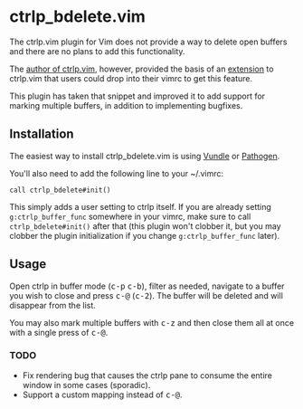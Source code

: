 # ctrlp_bdelete.vim

The ctrlp.vim plugin for Vim does not provide a way to delete open buffers and
there are no plans to add this functionality.

The [author of ctrlp.vim](https://github.com/kien), however, provided the basis
of an [extension](https://github.com/kien/ctrlp.vim/issues/280) to ctrlp.vim
that users could drop into their vimrc to get this feature.

This plugin has taken that snippet and improved it to add support for marking
multiple buffers, in addition to implementing bugfixes.

## Installation

The easiest way to install ctrlp_bdelete.vim is using
[Vundle](https://github.com/gmarik/Vundle.vim) or
[Pathogen](https://github.com/tpope/vim-pathogen).

You'll also need to add the following line to your ~/.vimrc:

``` vim
call ctrlp_bdelete#init()
```

This simply adds a user setting to ctrlp itself. If you are already setting
`g:ctrlp_buffer_func` somewhere in your vimrc, make sure to call
`ctrlp_bdelete#init()` after that (this plugin won't clobber it, but you may
clobber the plugin initialization if you change `g:ctrlp_buffer_func` later).

## Usage

Open ctrlp in buffer mode (<kbd>c-p</kbd> <kbd>c-b</kbd>), filter as needed,
navigate to a buffer you wish to close and press <kbd>c-@</kbd>
(<kbd>c-2</kbd>). The buffer will be deleted and will disappear from the
list.

You may also mark multiple buffers with <kbd>c-z</kbd> and then close them all
at once with a single press of <kbd>c-@</kbd>.

### TODO

 * Fix rendering bug that causes the ctrlp pane to consume the entire window in
   some cases (sporadic).
 * Support a custom mapping instead of <kbd>c-@</kbd>.

